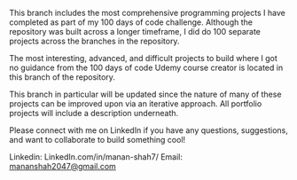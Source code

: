 This branch includes the most comprehensive programming projects I have completed as part of my 100 days of code challenge. Although the repository was built across a longer timeframe, I did do 100 separate projects across the branches in the repository. 

The most interesting, advanced, and difficult projects to build where I got no guidance from the 100 days of code Udemy course creator is located in this branch of the repository. 

This branch in particular will be updated since the nature of many of these projects can be improved upon via an iterative approach. All portfolio projects will include a description underneath. 

Please connect with me on LinkedIn if you have any questions, suggestions, and want to collaborate to build something cool!

Linkedin: LinkedIn.com/in/manan-shah7/
Email: mananshah2047@gmail.com

